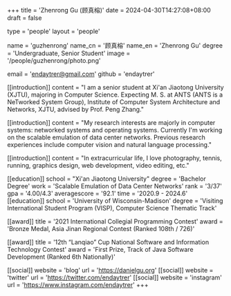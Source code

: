 +++
title = 'Zhenrong Gu (顾真榕)'
date = 2024-04-30T14:27:08+08:00
draft = false

type = 'people'
layout = 'people'

name = 'guzhenrong'
name_cn = '顾真榕'
name_en = 'Zhenrong Gu'
degree = 'Undergraduate, Senior Student'
image = '/people/guzhenrong/photo.png'

email = 'endaytrer@gmail.com'
github = 'endaytrer'

[[introduction]]
    content = "I am a senior student at Xi'an Jiaotong University (XJTU), majoring in Computer Science. Expecting M. S. at ANTS (ANTS is a NeTworked System Group), Institute of Computer System Architecture and Networks, XJTU, advised by Prof. Peng Zhang."

[[introduction]]
    content = "My research interests are majorly in computer systems: networked systems and operating systems. Currently I'm working on the scalable emulation of data center networks. Previous research experiences include computer vision and natural language processing."

[[introduction]]
    content = "In extracurricular life, I love photography, tennis, running, graphics design, web development, video editing, etc."

[[education]]
    school = "Xi'an Jiaotong University"
    degree = 'Bachelor Degree'
    work = 'Scalable Emulation of Data Center Networks'
    rank = '3/37'
    gpa = '4.00/4.3'
    averagescore = '92.1'
    time = '2020.9 - 2024.6'
[[education]]
    school = 'University of Wisconsin-Madison'
    degree = 'Visiting International Student Program (VISP), Computer Science Thematic Track'

[[award]]
    title = '2021 International Collegial Programming Contest'
    award = 'Bronze Medal, Asia Jinan Regional Contest (Ranked 108th / 726)'

[[award]]
    title = '12th “Lanqiao” Cup National Software and Information Technology Contest'
    award = 'First Prize, Track of Java Software Development (Ranked 6th Nationally)'

[[social]]
    website = 'blog'
    url = 'https://danielgu.org'
[[social]]
    website = 'twitter'
    url = 'https://twitter.com/endaytrer'
[[social]]
    website = 'instagram'
    url = 'https://www.instagram.com/endaytrer'
+++
